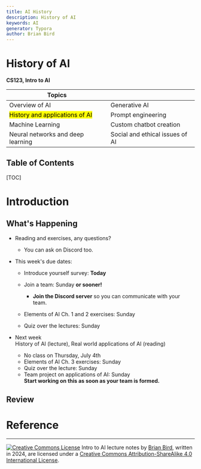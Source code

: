 ```yaml
---
title: AI History
description: History of AI
keywords: AI
generator: Typora
author: Brian Bird
---
```


<h1>History of AI</h1>

**CS123, Intro to AI**

| Topics                                      |                                 |
| ------------------------------------------- | ------------------------------- |
| Overview of AI                              | Generative AI                   |
| <mark>History and applications of AI</mark> | Prompt engineering              |
| Machine Learning                            | Custom chatbot creation         |
| Neural networks and deep learning           | Social and ethical issues of AI |



<h2>Table of Contents</h2>

[TOC]

# Introduction

## What's Happening

- Reading and exercises, any questions?

  - You can ask on Discord too.
  
- This week's due dates:

  - Introduce yourself survey: **Today**
  - Join a team: Sunday **or sooner!** 
    - **Join the Discord server** so you can communicate with your team.
    
  - Elements of AI Ch. 1 and 2 exercises: Sunday
  - Quiz over the lectures: Sunday

- Next week  
  History of AI (lecture), Real world applications of AI (reading)

  - No class on Thursday, July 4th
  - Elements of AI Ch. 3 exercises: Sunday
  - Quiz over the lecture: Sunday
  - Team project on applications of AI: Sunday  
    **Start working on this as soon as your team is formed.**

  

## Review



### 



# Reference



---

[![Creative Commons License](https://i.creativecommons.org/l/by-sa/4.0/88x31.png)](http://creativecommons.org/licenses/by-sa/4.0/) Intro to AI lecture notes by [Brian Bird](https://profbird.dev), written in <time>2024</time>, are licensed under a [Creative Commons Attribution-ShareAlike 4.0 International License](http://creativecommons.org/licenses/by-sa/4.0/). 